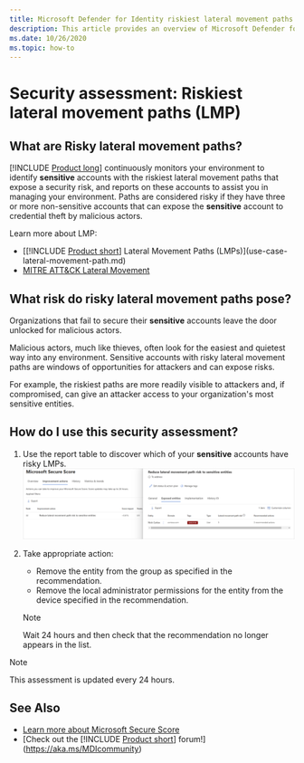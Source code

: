 ```yaml
---
title: Microsoft Defender for Identity riskiest lateral movement paths assessments
description: This article provides an overview of Microsoft Defender for Identity's sensitive entities with the riskiest lateral movement paths identity security posture assessment report.
ms.date: 10/26/2020
ms.topic: how-to
---
```


# Security assessment: Riskiest lateral movement paths (LMP)

## What are Risky lateral movement paths?

[!INCLUDE [Product long](includes/product-long.md)] continuously monitors your environment to identify **sensitive** accounts with the riskiest lateral movement paths that expose a security risk, and reports on these accounts to assist you in managing your environment. Paths are considered risky if they have three or more non-sensitive accounts that can expose the **sensitive** account to credential theft by malicious actors.

Learn more about LMP:

- [[!INCLUDE [Product short](includes/product-short.md)] Lateral Movement Paths (LMPs)](use-case-lateral-movement-path.md)
- [MITRE ATT&CK Lateral Movement](https://attack.mitre.org/tactics/TA0008/)

## What risk do risky lateral movement paths pose?

Organizations that fail to secure their **sensitive** accounts leave the door unlocked for malicious actors.

Malicious actors, much like thieves, often look for the easiest and quietest way into any environment. Sensitive accounts with risky lateral movement paths are windows of opportunities for attackers and can expose risks.

For example, the riskiest paths are more readily visible to attackers and, if compromised, can give an attacker access to your organization's most sensitive entities.

## How do I use this security assessment?

1. Use the report table to discover which of your **sensitive** accounts have risky LMPs.
    ![Review top impacted entities and create an action plan.](media/cas-isp-riskiest-lmp-1.png)
1. Take appropriate action:
    - Remove the entity from the group as specified in the recommendation.
    - Remove the local administrator permissions for the entity from the device specified in the recommendation.

    > [!NOTE]
    > Wait 24 hours and then check that the recommendation no longer appears in the list.

> [!NOTE]
> This assessment is updated every 24 hours.

## See Also

- [Learn more about Microsoft Secure Score](/microsoft-365/security/defender/microsoft-secure-score)
- [Check out the [!INCLUDE [Product short](includes/product-short.md)] forum!](<https://aka.ms/MDIcommunity>)

